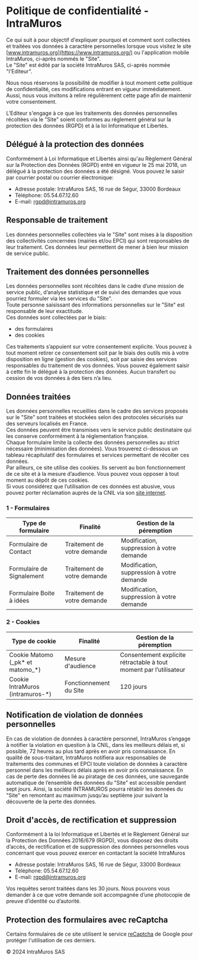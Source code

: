 Politique de confidentialité - IntraMuros
=========================================

Ce qui suit à pour objectif d'expliquer pourquoi et comment sont collectées et traitées vos données à caractère personnelles lorsque vous visitez le site [www.intramuros.org](https://www.intramuros.org/) ou l'application mobile IntraMuros, ci-après nommés le "Site".  
Le "Site" est édité par la société IntraMuros SAS, ci-après nommée "l'Editeur".

Nous nous réservons la possibilité de modifier à tout moment cette politique de confidentialité, ces modifications entrant en vigueur immédiatement. Aussi, nous vous invitons à relire régulièrement cette page afin de maintenir votre consentement.

L'Editeur s'engage à ce que les traitements des données personnelles récoltées via le "Site" soient conformes au réglement général sur la protection des données (RGPD) et à la loi Informatique et Libertés.

  

Délégué à la protection des données
-----------------------------------

Conformément à Loi Informatique et Libertés ainsi qu'au Règlement Général sur la Protection des Données (RGPD) entré en vigueur le 25 mai 2018, un délégué à la protection des données a été désigné. Vous pouvez le saisir par courrier postal ou courrier électronique:

* Adresse postale: IntraMuros SAS, 16 rue de Ségur, 33000 Bordeaux
* Téléphone: 05.54.67.12.60
* E-mail: rgpd@intramuros.org

  

Responsable de traitement
-------------------------

Les données personnelles collectées via le "Site" sont mises à la disposition des collectivités concernées (mairies et/ou EPCI) qui sont responsables de leur traitement. Ces données leur permettent de mener à bien leur mission de service public.

  

Traitement des données personnelles
-----------------------------------

Les données personnelles sont récoltées dans le cadre d’une mission de service public, d’analyse statistique et de suivi des demandes que vous pourriez formuler via les services du "Site".  
Toute personne saisissant des informations personnelles sur le "Site" est responsable de leur exactitude.  
Ces données sont collectées par le biais:

* des formulaires
* des cookies

Ces traitements s’appuient sur votre consentement explicite. Vous pouvez à tout moment retirer ce consentement soit par le biais des outils mis à votre disposition en ligne (gestion des cookies), soit par saisie des services responsables du traitement de vos données. Vous pouvez également saisir à cette fin le délégué à la protection des données. Aucun transfert ou cession de vos données à des tiers n’a lieu.

  

Données traitées
----------------

Les données personnelles recueillies dans le cadre des services proposés sur le "Site" sont traitées et stockées selon des protocoles sécurisés sur des serveurs localisés en France.  
Ces données peuvent être transmises vers le service public destinataire qui les conserve conformément à la réglementation française.  
Chaque formulaire limite la collecte des données personnelles au strict nécessaire (minimisation des données). Vous trouverez ci-dessous un tableau récapitulatif des formulaires et services permettant de récolter ces données.  
Par ailleurs, ce site utilise des cookies. Ils servent au bon fonctionnement de ce site et à la mesure d’audience. Vous pouvez vous opposer à tout moment au dépôt de ces cookies.  
Si vous considérez que l’utilisation de ces données est abusive, vous pouvez porter réclamation auprès de la CNIL via son [site internet](https://www.cnil.fr/fr/plaintes).

### 1 - Formulaires

| Type de formulaire | Finalité | Gestion de la péremption |
| --- | --- | --- |
| Formulaire de Contact | Traitement de votre demande | Modification, suppression à votre demande |
| Formulaire de Signalement | Traitement de votre demande | Modification, suppression à votre demande |
| Formulaire Boite à idées | Traitement de votre demande | Modification, suppression à votre demande |

### 2 - Cookies

| Type de cookie | Finalité | Gestion de la péremption |
| --- | --- | --- |
| Cookie Matomo (\_pk\* et matomo\_\*) | Mesure d'audience | Consentement explicite rétractable à tout moment par l’utilisateur |
| Cookie IntraMuros (intramuros-\*) | Fonctionnement du Site | 120 jours |

  

Notification de violation de données personnelles
--------------------------------------------------

En cas de violation de données à caractère personnel, IntraMuros s’engage à notifier la violation en question à la CNIL, dans les meilleurs délais et, si possible, 72 heures au plus tard après en avoir pris connaissance. En qualité de sous-traitant, IntraMuros notifiera aux responsables de traitements des communes et EPCI toute violation de données à caractère personnel dans les meilleurs délais après en avoir pris connaissance. En cas de perte des données lié au piratage de ces données, une sauvegarde automatique de l’ensemble des données du "Site" est accessible pendant sept jours. Ainsi, la société INTRAMUROS pourra rétablir les données du "Site" en remontant au maximum jusqu’au septième jour suivant la découverte de la perte des données.

  

Droit d'accès, de rectification et suppression
----------------------------------------------

Conformément à la loi Informatique et Libertés et le Règlement Général sur la Protection des Données 2016/679 (RGPD), vous disposez des droits d’accès, de rectification et de suppression des données personnelles vous concernant que vous pouvez exercer en contactant la société IntraMuros

* Adresse postale: IntraMuros SAS, 16 rue de Ségur, 33000 Bordeaux
* Téléphone: 05.54.67.12.60
* E-mail: rgpd@intramuros.org

Vos requêtes seront traitées dans les 30 jours. Nous pouvons vous demander à ce que votre demande soit accompagnée d’une photocopie de preuve d’identité ou d’autorité.

  

Protection des formulaires avec reCaptcha
-----------------------------------------

Certains formulaires de ce site utilisent le service [reCaptcha](https://www.google.com/recaptcha/about/) de Google pour protéger l'utilisation de ces derniers.

  
  

© 2024 IntraMuros SAS
